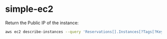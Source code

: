 # simple-ec2

Return the Public IP of the instance:

```bash
aws ec2 describe-instances --query 'Reservations[].Instances[?Tags[?Key==`Name`] | [?Value==`simple-ec2`]].NetworkInterfaces[0].Association.PublicIp' --region eu-west-1 --output text
```